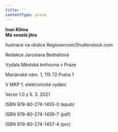 ```yaml
---
title: ''
contentType: prose
---
```


**Ivan Klíma  
Má veselá jitra**

Ilustrace na obálce Regissercom/Shutterstock.com

Redakce Jaroslava Bednářová

Vydala Městská knihovna v Praze

Mariánské nám. 1, 115 72 Praha 1

V MKP 1. elektronické vydání

Verze 1.0 z 5. 3. 2021

ISBN 978-80-274-1455-0 (epub)

ISBN 978-80-274-1456-7 (pdf)

ISBN 978-80-274-1457-4 (prc)
